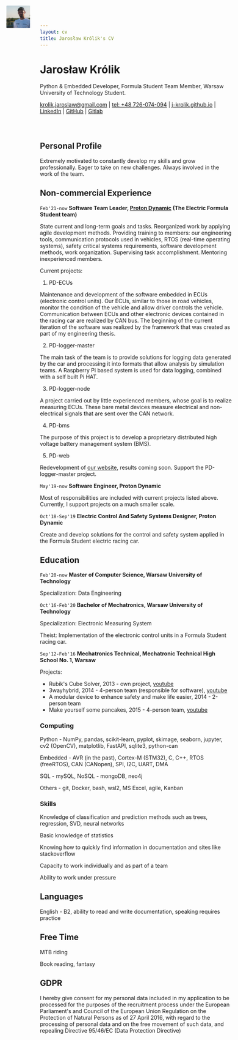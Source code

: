 ```yaml
---
layout: cv
title: Jarosław Królik's CV
---
```

<div id=header style="margin-bottom: 5em;">
    <h2 id="foo" style="position:absolute; 
            margin-top: 1em;  
            top: 0;
            right:79%;">
        <img src="photo_of_me.jpg" style="zoom:6%; border-radius: 3%">
    </h2>
    <h1 id="jarosław-królik">Jarosław Królik</h1>
    <p> Python & Embedded Developer, Formula Student Team Member, Warsaw University of Technology Student.</p>
    <div id="webaddress">
        <a href="mailto:krolik.jaroslaw@gmail.com">krolik.jaroslaw@gmail.com</a>
        | <a href="tel:+48726074094">tel: +48 726-074-094</a>
        | <a href="https://j-krolik.github.io/">j-krolik.github.io</a>
        | <a href="https://www.linkedin.com/in/jaros%C5%82aw-kr%C3%B3lik">LinkedIn</a>
        | <a href="https://github.com/j-krolik">GitHub</a>
        | <a href="https://gitlab.com/j-krolik">Gitlab</a>
    </div>
</div>

## Personal Profile

Extremely motivated to constantly develop my skills and grow professionally. Eager to take on new challenges. Always involved in the work of the team.

## Non-commercial Experience

`Feb'21-now`
__Software Team Leader, [Proton Dynamic](https://www.facebook.com/protondynamic) (The Electric Formula Student team)__

State current and long-term goals and tasks. Reorganized work by applying agile development methods. Providing training to members: our engineering tools, communication protocols used in vehicles, RTOS (real-time operating systems), safety critical systems requirements, software development methods, work organization. Supervising task accomplishment. Mentoring inexperienced members. 

Current projects:

1) PD-ECUs

Maintenance and development of the software embedded in ECUs (electronic control units). Our ECUs, similar to those in road vehicles, monitor the condition of the vehicle and allow driver controls the vehicle. Communication between ECUs and other electronic devices contained in the racing car are realized by CAN bus. The beginning of the current iteration of the software was realized by the framework that was created as part of my engineering thesis.

2) PD-logger-master

The main task of the team is to provide solutions for logging data generated by the car and processing it into formats that allow analysis by simulation teams. A Raspberry Pi based system is used for data logging, combined with a self built Pi HAT.

3) PD-logger-node

A project carried out by little experienced members, whose goal is to realize measuring ECUs. These bare metal devices measure electrical and non-electrical signals that are sent over the CAN network.

4) PD-bms

The purpose of this project is to develop a proprietary distributed high voltage battery management system (BMS). 

5) PD-web

Redevelopment of [our website](http://protondynamic.pl/), results coming soon. Support the PD-logger-master project.

`May'19-now`
__Software Engineer, Proton Dynamic__

Most of responsibilities are included with current projects listed above. Currently, I support projects on a much smaller scale.

`Oct'18-Sep'19`
__Electric Control And Safety Systems Designer, Proton Dynamic__

Create and develop solutions for the control and safety system applied in the Formula Student electric racing car.

## Education

`Feb'20-now`
__Master of Computer Science, Warsaw University of Technology__

Specialization: Data Engineering

`Oct'16-Feb'20`
__Bachelor of Mechatronics, Warsaw University of Technology__

Specialization: Electronic Measuring System

Theist: Implementation of the electronic control units in a Formula Student racing car. 

`Sep'12-Feb'16`
__Mechatronics Technical, Mechatronic Technical High School No. 1, Warsaw__

Projects:

* Rubik's Cube Solver, 2013 - own project, [youtube](https://youtu.be/PhV4bdIuPPM)
* 3wayhybrid, 2014 - 4-person team (responsible for software), [youtube](https://youtu.be/7ttGhVLnAEw)
* A modular device to enhance safety and make life easier, 2014 - 2-person team
* Make yourself some pancakes, 2015 - 4-person team, [youtube](https://youtu.be/0GzHdNWsNfw)

### Computing

Python - NumPy, pandas, scikit-learn, pyplot, skimage, seaborn, jupyter, cv2 (OpenCV), matplotlib, FastAPI, sqlite3, python-can

Embedded - AVR (in the past), Cortex-M (STM32), C, C++, RTOS (freeRTOS), CAN (CANopen), SPI, I2C, UART, DMA

SQL - mySQL, NoSQL - mongoDB, neo4j

Others - git, Docker, bash, wsl2, MS Excel, agile, Kanban

### Skills

Knowledge of classification and prediction methods such as trees, regression, SVD, neural networks

Basic knowledge of statistics

Knowing how to quickly find information in documentation and sites like stackoverflow

Capacity to work individually and as part of a team

Ability to work under pressure

## Languages

English - B2, ability to read and write documentation, speaking requires practice

## Free Time

MTB riding

Book reading, fantasy

## GDPR

I hereby give consent for my personal data included in my application to be processed for the purposes of the recruitment process under the European Parliament's and Council of the European Union Regulation on the Protection of Natural Persons as of 27 April 2016, with regard to the processing of personal data and on the free movement of such data, and repealing Directive 95/46/EC (Data Protection Directive)

